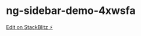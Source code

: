 # ng-sidebar-demo-4xwsfa

[Edit on StackBlitz ⚡️](https://stackblitz.com/edit/ng-sidebar-demo-4xwsfa)